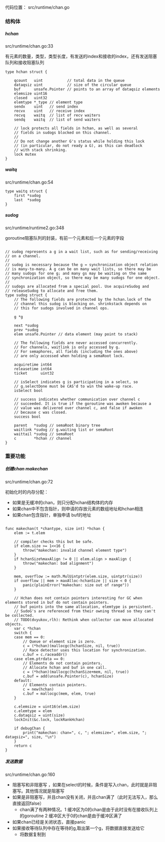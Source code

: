 
代码位置： src/runtime/chan.go

### 结构体
 
##### hchan

src/runtime/chan.go:33 

有元素的数量，类型，类型长度，有发送的index和接收的index，还有发送阻塞队列和接收阻塞队列

```golang 
type hchan struct {

	qcount   uint           // total data in the queue
	dataqsiz uint           // size of the circular queue
	buf      unsafe.Pointer // points to an array of dataqsiz elements
	elemsize uint16
	closed   uint32
	elemtype *_type // element type
	sendx    uint   // send index
	recvx    uint   // receive index
	recvq    waitq  // list of recv waiters
	sendq    waitq  // list of send waiters

	// lock protects all fields in hchan, as well as several
	// fields in sudogs blocked on this channel.
	//
	// Do not change another G's status while holding this lock
	// (in particular, do not ready a G), as this can deadlock
	// with stack shrinking.
	lock mutex
}
```

##### waitq 
src/runtime/chan.go:54
```golang
type waitq struct {
	first *sudog
	last  *sudog
}
```

##### sudog

src/runtime/runtime2.go:348

goroutine阻塞队列的封装，有前一个元素和后一个元素的字段

```golang

// sudog represents a g in a wait list, such as for sending/receiving
// on a channel.
//
// sudog is necessary because the g ↔ synchronization object relation
// is many-to-many. A g can be on many wait lists, so there may be
// many sudogs for one g; and many gs may be waiting on the same
// synchronization object, so there may be many sudogs for one object.
//
// sudogs are allocated from a special pool. Use acquireSudog and
// releaseSudog to allocate and free them.
type sudog struct {
	// The following fields are protected by the hchan.lock of the
	// channel this sudog is blocking on. shrinkstack depends on
	// this for sudogs involved in channel ops.

	g *g

	next *sudog
	prev *sudog
	elem unsafe.Pointer // data element (may point to stack)

	// The following fields are never accessed concurrently.
	// For channels, waitlink is only accessed by g.
	// For semaphores, all fields (including the ones above)
	// are only accessed when holding a semaRoot lock.

	acquiretime int64
	releasetime int64
	ticket      uint32

	// isSelect indicates g is participating in a select, so
	// g.selectDone must be CAS'd to win the wake-up race.
	isSelect bool

	// success indicates whether communication over channel c
	// succeeded. It is true if the goroutine was awoken because a
	// value was delivered over channel c, and false if awoken
	// because c was closed.
	success bool

	parent   *sudog // semaRoot binary tree
	waitlink *sudog // g.waiting list or semaRoot
	waittail *sudog // semaRoot
	c        *hchan // channel
}
```

### 重要功能

##### 创建chan makechan

src/runtime/chan.go:72

初始化时的内存分配：
- 如果是无缓冲的chan，则只分配hchan结构体的内存
- 如果chan中不包含指针，则申请的存放元素的数组地址和hchan相连
- 如果chan包含指针，单独申请 buf的地址

```golang

func makechan(t *chantype, size int) *hchan {
	elem := t.elem

	// compiler checks this but be safe.
	if elem.size >= 1<<16 {
		throw("makechan: invalid channel element type")
	}
	if hchanSize%maxAlign != 0 || elem.align > maxAlign {
		throw("makechan: bad alignment")
	}

	mem, overflow := math.MulUintptr(elem.size, uintptr(size))
	if overflow || mem > maxAlloc-hchanSize || size < 0 {
		panic(plainError("makechan: size out of range"))
	}

	// Hchan does not contain pointers interesting for GC when elements stored in buf do not contain pointers.
	// buf points into the same allocation, elemtype is persistent.
	// SudoG's are referenced from their owning thread so they can't be collected.
	// TODO(dvyukov,rlh): Rethink when collector can move allocated objects.
	var c *hchan
	switch {
	case mem == 0:
		// Queue or element size is zero.
		c = (*hchan)(mallocgc(hchanSize, nil, true))
		// Race detector uses this location for synchronization.
		c.buf = c.raceaddr()
	case elem.ptrdata == 0:
		// Elements do not contain pointers.
		// Allocate hchan and buf in one call.
		c = (*hchan)(mallocgc(hchanSize+mem, nil, true))
		c.buf = add(unsafe.Pointer(c), hchanSize)
	default:
		// Elements contain pointers.
		c = new(hchan)
		c.buf = mallocgc(mem, elem, true)
	}

	c.elemsize = uint16(elem.size)
	c.elemtype = elem
	c.dataqsiz = uint(size)
	lockInit(&c.lock, lockRankHchan)

	if debugChan {
		print("makechan: chan=", c, "; elemsize=", elem.size, "; dataqsiz=", size, "\n")
	}
	return c
}

```

##### 发送数据 

src/runtime/chan.go:160 

- 阻塞写和非阻塞写 ，如果在select的时候，条件是写入chan，此时就是非阻塞写。其他情况就是阻塞写
- 如果是非阻塞写，并且chan没有关闭，并且chan满了（此时无法写入，那么直接返回false）
    - chan满了有两种情况。1 缓冲区为0的chan是由于此时没有在接收队列上的goroutine 2 缓冲区大于0的chan是由于缓冲区满了
- 如果chan已经是关闭状态，直接panic
- 如果接收等待队列中存在等待的g,取出第一个g，将数据直接发送给它
    - 将数据复制到
